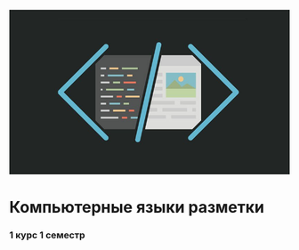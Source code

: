 ![cover](https://github.com/GOOGLI4CH/CML_1_term/blob/main/cover.jpg)
# Компьютерные языки разметки
### 1 курс 1 семестр